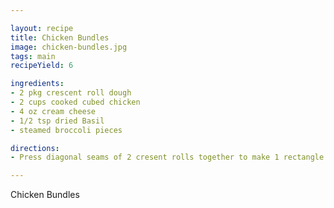 ```yaml
---

layout: recipe
title: Chicken Bundles
image: chicken-bundles.jpg
tags: main
recipeYield: 6

ingredients:
- 2 pkg crescent roll dough
- 2 cups cooked cubed chicken
- 4 oz cream cheese
- 1/2 tsp dried Basil
- steamed broccoli pieces

directions:
- Press diagonal seams of 2 cresent rolls together to make 1 rectangle. Spread cream cheese over crescent rolls and sprinkle with basil. Stack Chicken and broccoli on rolls. Pull up corners and pinch closed forming little bundles. Place on cookie sheet and bake at 325 degrees for 20-25 minutes.

---
```


Chicken Bundles
